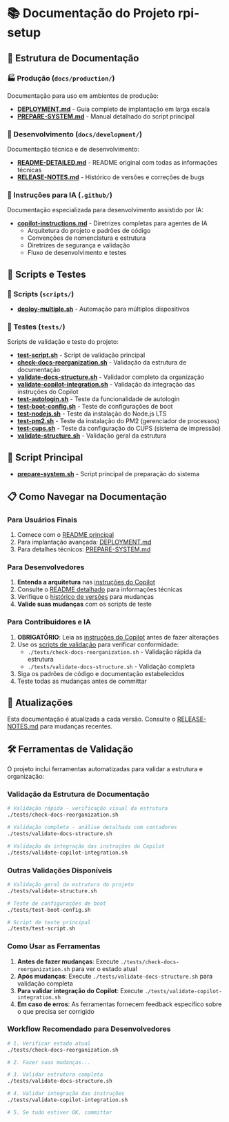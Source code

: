 # 📚 Documentação do Projeto rpi-setup

## 📁 Estrutura de Documentação

### 🏭 Produção (`docs/production/`)

Documentação para uso em ambientes de produção:

- **[DEPLOYMENT.md](production/DEPLOYMENT.md)** - Guia completo de implantação em larga escala
- **[PREPARE-SYSTEM.md](production/PREPARE-SYSTEM.md)** - Manual detalhado do script principal

### 🔧 Desenvolvimento (`docs/development/`)

Documentação técnica e de desenvolvimento:

- **[README-DETAILED.md](development/README-DETAILED.md)** - README original com todas as informações técnicas
- **[RELEASE-NOTES.md](development/RELEASE-NOTES.md)** - Histórico de versões e correções de bugs

### 🧠 Instruções para IA (`.github/`)

Documentação especializada para desenvolvimento assistido por IA:

- **[copilot-instructions.md](../.github/copilot-instructions.md)** - Diretrizes completas para agentes de IA
  - Arquitetura do projeto e padrões de código
  - Convenções de nomenclatura e estrutura
  - Diretrizes de segurança e validação
  - Fluxo de desenvolvimento e testes

## 📂 Scripts e Testes

### 🔧 Scripts (`scripts/`)

- **[deploy-multiple.sh](../scripts/deploy-multiple.sh)** - Automação para múltiplos dispositivos

### 🧪 Testes (`tests/`)

Scripts de validação e teste do projeto:

- **[test-script.sh](../tests/test-script.sh)** - Script de validação principal
- **[check-docs-reorganization.sh](../tests/check-docs-reorganization.sh)** - Validação da estrutura de documentação
- **[validate-docs-structure.sh](../tests/validate-docs-structure.sh)** - Validador completo da organização
- **[validate-copilot-integration.sh](../tests/validate-copilot-integration.sh)** - Validação da integração das instruções do Copilot
- **[test-autologin.sh](../tests/test-autologin.sh)** - Teste da funcionalidade de autologin
- **[test-boot-config.sh](../tests/test-boot-config.sh)** - Teste de configurações de boot
- **[test-nodejs.sh](../tests/test-nodejs.sh)** - Teste da instalação do Node.js LTS
- **[test-pm2.sh](../tests/test-pm2.sh)** - Teste da instalação do PM2 (gerenciador de processos)
- **[test-cups.sh](../tests/test-cups.sh)** - Teste da configuração do CUPS (sistema de impressão)
- **[validate-structure.sh](../tests/validate-structure.sh)** - Validação geral da estrutura

## 🎯 Script Principal

- **[prepare-system.sh](../prepare-system.sh)** - Script principal de preparação do sistema

## 📋 Como Navegar na Documentação

### Para Usuários Finais

1. Comece com o [README principal](../README.md)
2. Para implantação avançada: [DEPLOYMENT.md](production/DEPLOYMENT.md)
3. Para detalhes técnicos: [PREPARE-SYSTEM.md](production/PREPARE-SYSTEM.md)

### Para Desenvolvedores

1. **Entenda a arquitetura** nas [instruções do Copilot](../.github/copilot-instructions.md)
2. Consulte o [README detalhado](development/README-DETAILED.md) para informações técnicas
3. Verifique o [histórico de versões](development/RELEASE-NOTES.md) para mudanças
4. **Valide suas mudanças** com os scripts de teste

### Para Contribuidores e IA

1. **OBRIGATÓRIO**: Leia as [instruções do Copilot](../.github/copilot-instructions.md) antes de fazer alterações
2. Use os [scripts de validação](../tests/) para verificar conformidade:
   - `./tests/check-docs-reorganization.sh` - Validação rápida da estrutura
   - `./tests/validate-docs-structure.sh` - Validação completa
3. Siga os padrões de código e documentação estabelecidos
4. Teste todas as mudanças antes de committar

## 🔄 Atualizações

Esta documentação é atualizada a cada versão. Consulte o [RELEASE-NOTES.md](development/RELEASE-NOTES.md) para mudanças recentes.

## 🛠️ Ferramentas de Validação

O projeto inclui ferramentas automatizadas para validar a estrutura e organização:

### Validação da Estrutura de Documentação

```bash
# Validação rápida - verificação visual da estrutura
./tests/check-docs-reorganization.sh

# Validação completa - análise detalhada com contadores
./tests/validate-docs-structure.sh

# Validação da integração das instruções do Copilot
./tests/validate-copilot-integration.sh
```

### Outras Validações Disponíveis

```bash
# Validação geral da estrutura do projeto
./tests/validate-structure.sh

# Teste de configurações de boot
./tests/test-boot-config.sh

# Script de teste principal
./tests/test-script.sh
```

### Como Usar as Ferramentas

1. **Antes de fazer mudanças**: Execute `./tests/check-docs-reorganization.sh` para ver o estado atual
2. **Após mudanças**: Execute `./tests/validate-docs-structure.sh` para validação completa
3. **Para validar integração do Copilot**: Execute `./tests/validate-copilot-integration.sh`
4. **Em caso de erros**: As ferramentas fornecem feedback específico sobre o que precisa ser corrigido

### Workflow Recomendado para Desenvolvedores

```bash
# 1. Verificar estado atual
./tests/check-docs-reorganization.sh

# 2. Fazer suas mudanças...

# 3. Validar estrutura completa
./tests/validate-docs-structure.sh

# 4. Validar integração das instruções
./tests/validate-copilot-integration.sh

# 5. Se tudo estiver OK, committar
```

